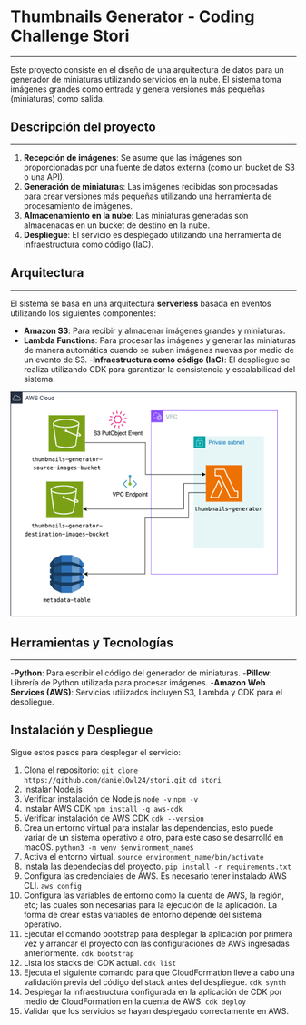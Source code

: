 # Thumbnails Generator - Coding Challenge Stori
***
Este proyecto consiste en el diseño de una arquitectura de datos para un generador de miniaturas utilizando servicios en la nube. El sistema toma imágenes grandes como entrada y genera versiones más pequeñas (miniaturas) como salida.
## Descripción del proyecto
***
1. **Recepción de imágenes**: Se asume que las imágenes son proporcionadas por una fuente de datos externa (como un bucket de S3 o una API).
2. **Generación de miniatura**s: Las imágenes recibidas son procesadas para crear versiones más pequeñas utilizando una herramienta de procesamiento de imágenes.
3. **Almacenamiento en la nube**: Las miniaturas generadas son almacenadas en un bucket de destino en la nube.
4. **Despliegue**: El servicio es desplegado utilizando una herramienta de infraestructura como código (IaC).

## Arquitectura
***
El sistema se basa en una arquitectura **serverless** basada en eventos utilizando los siguientes componentes:

- **Amazon S3**: Para recibir y almacenar imágenes grandes y miniaturas.
- **Lambda Functions**: Para procesar las imágenes y generar las miniaturas de manera automática cuando se suben imágenes nuevas por medio de un evento de S3.
-**Infraestructura como código (IaC)**: El despliegue se realiza utilizando CDK para garantizar la consistencia y escalabilidad del sistema.

![Arquitectura propuesta para la solución](images/arquitectura_thumbnails.png)

## Herramientas y Tecnologías
***
-**Python**: Para escribir el código del generador de miniaturas.
-**Pillow**: Librería de Python utilizada para procesar imágenes.
-**Amazon Web Services (AWS)**: Servicios utilizados incluyen S3, Lambda y CDK para el despliegue. 

## Instalación y Despliegue

Sigue estos pasos para desplegar el servicio:

1.	Clona el repositorio:
    ```git clone https://github.com/danielOwl24/stori.git```
    ```cd stori```
2. Instalar Node.js
3. Verificar instalación de Node.js
    ```node -v```
    ```npm -v```
3. Instalar AWS CDK
    ```npm install -g aws-cdk```
4. Verificar instalación de AWS CDK
    ```cdk --version```
5. Crea un entorno virtual para instalar las dependencias, esto puede variar de un sistema operativo a otro, para este caso se desarrolló en macOS.
   ```python3 -m venv $environment_name$```
6. Activa el entorno virtual.
    ```source environment_name/bin/activate```
7. Instala las dependecias del proyecto.
    ```pip install -r requirements.txt```
8. Configura las credenciales de AWS. Es necesario tener instalado AWS CLI.
    ```aws config```
9. Configura las variables de entorno como la cuenta de AWS, la región, etc; las cuales son necesarias para la ejecución de la aplicación. La forma de crear estas variables de entorno depende del sistema operativo.
10. Ejecutar el comando bootstrap para desplegar la aplicación por primera vez y arrancar el proyecto con las configuraciones de AWS ingresadas anteriormente.
    ```cdk bootstrap```
11. Lista los stacks del CDK actual.
    ```cdk list```
12. Ejecuta el siguiente comando para que CloudFormation lleve a cabo una validación previa del código del stack antes del despliegue.
    ```cdk synth```
13. Desplegar la infraestructura configurada en la aplicación de CDK por medio de CloudFormation en la cuenta de AWS.
   ```cdk deploy```
14. Validar que los servicios se hayan desplegado correctamente en AWS.

